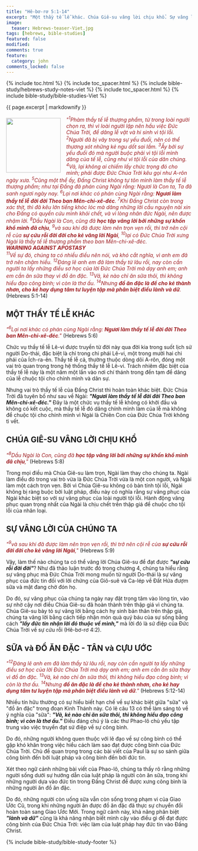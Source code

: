 ```yaml
---
title: "Hê-bơ-rơ 5:1-14"
excerpt: "Một thầy tế lễ khác. Chúa Giê-su vâng lời chịu khổ. Sự vâng lời của chúng ta. Sữa và đồ ăn đặc - Tân và Cựu Ước."
image:
  teaser: Hebrews-teaser-Viet.jpg
tags: [hebrews, bible-studies]
featured: false
modified:
comments: true
feature:
  category: john
comments_locked: false
---
```


{% include toc.html %}
{% include toc_spacer.html %}
{% include bible-study/hebrews-study-notes-viet %}
{% include toc_spacer.html %}
{% include bible-study/bible-studies-Viet %}

{{ page.excerpt | markdownify }}

<div>
<p>
<img alt src="{{ site.url }}/assets/images/Hebrews-teaser-Viet.jpg" style="border: 0px none; margin: 7px 15px 0px 0px; max-width: 100%; height: 148px; padding: 0px; float: left;">
    <span style="color: rgb(159, 29, 33);"><i>"<sup>1</sup>Phàm thầy tế lễ thượng phẩm, từ trong loài người chọn ra, thì vì loài người lập nên hầu việc Ðức Chúa Trời, để dâng lễ vật và hi sinh vì tội lỗi. <sup>2</sup>Người đã bị vây trong sự yếu đuối, nên có thể thương xót những kẻ ngu dốt sai lầm. <sup>3</sup>Ấy bởi sự yếu đuối đó mà người buộc phải vì tội lỗi mình dâng của tế lễ, cũng như vì tội lỗi của dân chúng. <sup>4</sup>Vả, lại không ai chiếm lấy chức trọng đó cho mình; phải được Ðức Chúa Trời kêu gọi như A-rôn ngày xưa. <sup>5</sup>Cũng một thể ấy, Ðấng Christ không tự tôn mình làm thầy tế lễ thượng phẩm; như tại Ðấng đã phán cùng Ngài rằng: Ngươi là Con ta, Ta đã sanh ngươi ngày nay. <sup>6</sup>Lại nơi khác có phán cùng Ngài rằng: <strong>Ngươi làm thầy tế lễ đời đời Theo ban Mên-chi-xê-đéc</strong>. <sup>7</sup>Khi Ðấng Christ còn trong xác thịt, thì đã kêu lớn tiếng khóc lóc mà dâng những lời cầu nguyện nài xin cho Ðấng có quyền cứu mình khỏi chết, và vì lòng nhân đức Ngài, nên được nhậm lời. <sup>8</sup>Dầu Ngài là Con, cũng đã <strong>học tập vâng lời bởi những sự khốn khổ mình đã chịu</strong>, <sup>9</sup>và sau khi đã được làm nên trọn vẹn rồi, thì trở nên cội rễ của <strong>sự cứu rỗi đời đời cho kẻ vâng lời Ngài</strong>, <sup>10</sup>lại có Ðức Chúa Trời xưng Ngài là thầy tế lễ thượng phẩm theo ban Mên-chi-xê-đéc. <br /><strong>WARNING AGAINST APOSTASY</strong><br /><sup>11</sup>Về sự đó, chúng ta có nhiều điều nên nói, và khó cắt nghĩa, vì anh em đã trở nên chậm hiểu. <sup>12</sup>Ðáng lẽ anh em đã làm thầy từ lâu rồi, nay còn cần người ta lấy những điều sơ học của lời Ðức Chúa Trời mà dạy anh em; anh em cần ăn sữa thay vì đồ ăn đặc. <sup>13</sup>Vả, kẻ nào chỉ ăn sữa thôi, thì không hiểu đạo công bình; vì còn là thơ ấu. <sup>14</sup>Nhưng <strong>đồ ăn đặc là để cho kẻ thành nhơn, cho kẻ hay dụng tâm tư luyện tập mà phân biệt điều lành và dữ</strong>. </i></span> (Hebrews 5:1-14)</p></div>

## MỘT THẦY TẾ LỄ KHÁC

<span style="color: rgb(159, 29, 33);">
<i>"<sup>6</sup>Lại nơi khác có phán cùng Ngài rằng: <strong>Ngươi làm thầy tế lễ đời đời Theo ban Mên-chi-xê-đéc</strong>."</i></span> (Hebrews 5:6)

Chức vụ thầy tế lễ Lê-vi được truyền từ đời này qua đời kia trong suốt lịch sử người Do-thái, đặc biệt là chỉ trong chi phái Lê-vi, một trong mười hai chi phái của Ích-ra-ên. Thầy tế lễ cả, thường thuộc dòng dõi A-rôn, đóng một vai trò quan trọng trong hệ thống thầy tế lễ Lê-vi. Trách nhiêm đặc biệt của thầy tế lễ này là một năm một lần vào nơi chí thánh trong đền tạm để dâng của lễ chuộc tội cho chính mình và dân sự.

Nhưng vai trò thầy tế lễ của Đấng Christ thì hoàn toàn khác biệt. Đức Chúa Trời đã tuyên bố như sau về Ngài: ***"Ngươi làm thầy tế lễ đời đời Theo ban Mên-chi-xê-đéc."*** Đây là một chức vụ thầy tế lễ không có khởi đầu và không có kết cuộc, mà thầy tế lễ đó dâng chính mình làm của lễ mà không để chuộc tội cho chính mình vì Ngài là Chiên Con của Đức Chúa Trời không tì vết.

## CHÚA GIÊ-SU VÂNG LỜI CHỊU KHỔ

<span style="color: rgb(159, 29, 33);">
<i>"<sup>8</sup>Dầu Ngài là Con, cũng đã <strong>học tập vâng lời bởi những sự khốn khổ mình đã chịu</strong>,"</i></span> (Hebrews 5:8)

Trong mọi điều mà Chúa Giê-su làm trọn, Ngài làm thay cho chúng ta. Ngài làm điều đó trong vai trò vừa là Đức Chúa Trời vừa là một con người, và Ngài làm một cách trọn vẹn. Bởi vì Chúa Giê-su không có bản tính tội lỗi, Ngài không bị ràng buộc bởi luật pháp, điều này có nghĩa rằng sự vâng phục của Ngài khác biệt so với sự vâng phục của loài người tội lỗi. Hành động vâng phục quan trọng nhất của Ngài là chịu chết trên thập giá để chuộc cho tội lỗi của nhân loại.

## SỰ VÂNG LỜI CỦA CHÚNG TA

<span style="color: rgb(159, 29, 33);">
<i>"<sup>9</sup>và sau khi đã được làm nên trọn vẹn rồi, thì trở nên cội rễ của <strong>sự cứu rỗi đời đời cho kẻ vâng lời Ngài</strong>,"</i></span> (Hebrews 5:9)

Vậy, làm thế nào chúng ta có thể vâng lời Chúa Giê-su để đạt được ***"sự cứu rỗi đời đời"***? Như đã thảo luận trước đó trong chương 4, chúng ta hiểu rằng sự vâng phục mà Đức Chúa Trời mong muốn từ người Do-thái là sự vâng phục của đức tin đối với lời chứng của Giô-suê và Ca-lép về Đất Hứa đượm sữa và mật   đang chờ đón họ.

Do đó, sự vâng phục của chúng ta ngày nay đặt trọng tâm vào lòng tin, vào sự nhờ cậy nơi điều Chúa Giê-su đã hoàn thành trên thập giá vì chúng ta. Chúa Giê-su bày tỏ sự vâng lời bằng cách hy sinh bản thân trên thập giá, chúng ta vâng lời bằng cách tiếp nhận món quà quý báu của sự sống bằng cách ***"lấy đức tin nhận lời đó thuộc về mình,"*** mà lời đó là sứ điệp của Đức Chúa Trời về sự cứu rỗi (Hê-bơ-rơ 4:2).

## SỮA và ĐỒ ĂN ĐẶC - TÂN và CỰU ƯỚC                

<span style="color: rgb(159, 29, 33);">
<i>"<sup>12</sup>Ðáng lẽ anh em đã làm thầy từ lâu rồi, nay còn cần người ta lấy những điều sơ học của lời Ðức Chúa Trời mà dạy anh em; anh em cần ăn sữa thay vì đồ ăn đặc. <sup>13</sup>Vả, kẻ nào chỉ ăn sữa thôi, thì không hiểu đạo công bình; vì còn là thơ ấu. <sup>14</sup>Nhưng <strong>đồ ăn đặc là để cho kẻ thành nhơn, cho kẻ hay dụng tâm tư luyện tập mà phân biệt điều lành và dữ</strong>."</i></span> (Hebrews 5:12-14)

Nhiều tín hữu thường có sự hiểu biết hạn chế về sự khác biệt giữa "sữa" và "đồ ăn đặc" trong đoạn Kinh Thánh này. Có lẽ câu 13 có thể làm sáng tỏ về ý nghĩa của "sữa": ***"Vả, kẻ nào chỉ ăn sữa thôi, thì không hiểu đạo công bình; vì còn là thơ ấu."*** Điều đáng chú ý là các thư Phao-lô chủ yếu tập trung vào việc truyền đạt sứ điệp về sự công bình.

Do đó, những người không quen thuộc với lẽ đạo về sự công bình có thể gặp khó khăn trong việc hiểu cách làm sao đạt được công bình của Đức Chúa Trời. Chủ đề quan trọng trong các bài viết của Paul là sự so sánh giữa công bình đến bởi luật pháp và công bình đến bởi đức tin.

Xét theo ngữ cảnh những bài viết của Phao-lô, chúng ta thấy rõ rằng những người sống dưới sự hướng dẫn của luật pháp là người còn ăn sữa, trong khi những người dựa vào đức tin trong Đấng Christ để được xưng công bình là những người ăn đồ ăn đặc.

Do đó, những người còn uống sữa vẫn còn sống trong phạm vi của Giao Ước Cũ, trong khi những người ăn được đồ ăn đặc đã thực sự chuyển đổi hoàn toàn sang Giao Ước Mới. Trong ngữ cảnh này, khả năng phân biệt ***"lành và dữ"*** cũng là khả năng nhận biết mình cậy vào điều gì để đạt được công bình của Đức Chúa Trời: việc làm của luật pháp hay đức tin vào Đấng Christ.

{% include bible-study/bible-study-footer %}

